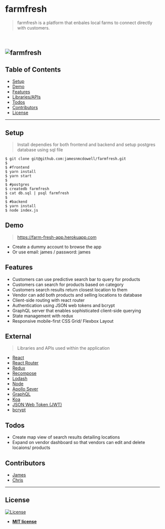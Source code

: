 # farmfresh

> farmfresh is a platform that enbales local farms to connect directly with customers.
<br>

![farmfresh](https://user-images.githubusercontent.com/19500679/40376850-699d8690-5dbd-11e8-96a3-412d47018bbb.jpg)
---

## Table of Contents
- [Setup](#setup)
- [Demo](#demo)
- [Features](#features)
- [Libraries/APIs](#external)
- [Todos](#todos)
- [Contributors](#contributors)
- [License](#license)

---
## Setup

> Install dependies for both frontend and backend and setup postgres database using sql file
```shell
$ git clone git@github.com:jamesnmcdowell/farmfresh.git
$
$ #frontend
$ yarn install 
$ yarn start
$
$ #postgres
$ createdb farmfresh 
$ cat db.sql | psql farmfresh
$
$ #backend
$ yarn install 
$ node index.js

```
## Demo
> https://farm-fresh-app.herokuapp.com
* Create a dummy account to browse the app
* Or use email: james / password: james

## Features

* Customers can use predictive search bar to query for products
* Customers can search for products based on category
* Customers search results return closest location to them
* Vendor can add both products and selling locations to database
* Client-side routing with react router
* Authentication using JSON web tokens and bcrypt
* GraphQL server that enables sophisticated client-side querying
* State management with redux
* Responsive mobile-first CSS Grid/ Flexbox Layout

## External
> Libraries and APIs used within the application
* [React](https://reactjs.org/)
* [React Router](https://github.com/ReactTraining/react-router)
* [Redux](https://redux.js.org/)
* [Recompose](https://github.com/acdlite/recompose)
* [Lodash](https://lodash.com/)
* [Node](https://nodejs.org/)
* [Apollo Sever](https://github.com/apollographql/apollo-server)
* [GraphQL](https://graphql.org/)
* [Koa](https://koajs.com/)
* [JSON Web Token (JWT)](https://jwt.io/)
* [bcrypt](https://github.com/kelektiv/node.bcrypt.js)



## Todos
* Create map view of search results detailing locations
* Expand on vendor dashboard so that vendors can edit and delete locaions/ products

## Contributors
* [James](https://github.com/jamesnmcdowell)
* [Chris](https://github.com/chrisgoodell)

---

## License

[![License](http://img.shields.io/:license-mit-blue.svg?style=flat-square)](http://badges.mit-license.org)

- **[MIT license](https://github.com/jamesnmcdowell/griddle/blob/master/LICENSE)**
